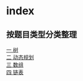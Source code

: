 # index
## 按题目类型分类整理
[一 树](https://github.com/Fye-valentine/leetcode/tree/master/java%20and%20cpp/Tree)  
[二 动态规划](https://github.com/Fye-valentine/leetcode/tree/master/java%20and%20cpp/dp)   
[三 数组](https://github.com/Fye-valentine/leetcode/tree/master/java%20and%20cpp/array)    
[四 链表](https://github.com/Fye-valentine/leetcode/tree/master/java%20and%20cpp/linklist)    
